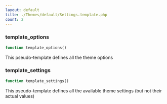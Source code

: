 ```yaml
---
layout: default
title: ./Themes/default/Settings.template.php
count: 2
---
```


### template_options

```php
function template_options()
```
This pseudo-template defines all the theme options



### template_settings

```php
function template_settings()
```
This pseudo-template defines all the available theme settings (but not their actual values)



